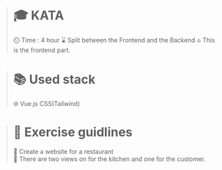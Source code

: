 ># 🎓 KATA
>
>⏲️ Time : 4 hour
>⌛ Split between the Frontend and the Backend
>🔝 This is the frontend part.
>

># 📚 Used stack
>
>🌐 Vue.js CSS(Tailwind)
>

># 📑 Exercise guidlines
>
>📃 Create a website for a restaurant <br>
>🔪 There are two views on for the kitchen and one for the customer.
>

